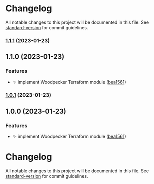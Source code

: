 # Changelog

All notable changes to this project will be documented in this file. See [standard-version](https://github.com/conventional-changelog/standard-version) for commit guidelines.

### [1.1.1](https://gitea.ravianand.me/Dan6erbond/terraform-kubernetes-woodpecker/compare/v1.1.0...v1.1.1) (2023-01-23)

## 1.1.0 (2023-01-23)


### Features

* :sparkles: implement Woodpecker Terraform module ([bea1561](https://gitea.ravianand.me/Dan6erbond/terraform-kubernetes-woodpecker/commit/bea1561c7adbbd66c0df56a9088c7b3c067110e2))

### [1.0.1](https://gitea.ravianand.me/Dan6erbond/terraform-kubernetes-woodpecker/compare/v1.0.0...v1.0.1) (2023-01-23)

## 1.0.0 (2023-01-23)


### Features

* :sparkles: implement Woodpecker Terraform module ([bea1561](https://gitea.ravianand.me/Dan6erbond/terraform-kubernetes-woodpecker/commit/bea1561c7adbbd66c0df56a9088c7b3c067110e2))

# Changelog

All notable changes to this project will be documented in this file. See [standard-version](https://github.com/conventional-changelog/standard-version) for commit guidelines.
